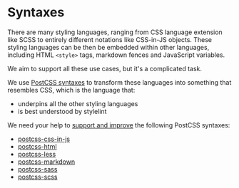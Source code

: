 # Syntaxes

There are many styling languages, ranging from CSS language extension like SCSS to entirely different notations like CSS-in-JS objects. These styling languages can be then be embedded within other languages, including HTML `<style>` tags, markdown fences and JavaScript variables.

We aim to support all these use cases, but it's a complicated task.

We use [PostCSS syntaxes](https://github.com/postcss/postcss#syntaxes) to transform these languages into something that resembles CSS, which is the language that:

-   underpins all the other styling languages
-   is best understood by stylelint

We need your help to [support and improve](https://github.com/postcss/postcss/blob/master/docs/syntax.md) the following PostCSS syntaxes:

-   [postcss-css-in-js](https://github.com/stylelint/postcss-css-in-js)
-   [postcss-html](https://github.com/gucong3000/postcss-html)
-   [postcss-less](https://github.com/webschik/postcss-less)
-   [postcss-markdown](https://github.com/stylelint/postcss-markdown)
-   [postcss-sass](https://github.com/AleshaOleg/postcss-sass)
-   [postcss-scss](https://github.com/postcss/postcss-scss)
